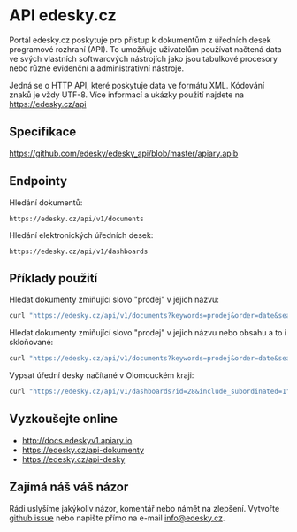 # API edesky.cz

Portál edesky.cz poskytuje pro přístup k dokumentům z úředních desek programové rozhraní (API). To umožňuje uživatelům používat načtená data ve svých vlastních softwarových nástrojích jako jsou tabulkové procesory nebo různé evidenční a administrativní nástroje.

Jedná se o HTTP API, které poskytuje data ve formátu XML. Kódování znaků je vždy UTF-8. Více informací a ukázky použití najdete na https://edesky.cz/api

## Specifikace

https://github.com/edesky/edesky_api/blob/master/apiary.apib

## Endpointy

Hledání dokumentů:

```
https://edesky.cz/api/v1/documents
```

Hledání elektronických úředních desek:

```
https://edesky.cz/api/v1/dashboards
```

## Příklady použití

Hledat dokumenty zmiňující slovo "prodej" v jejich názvu:

```bash
curl "https://edesky.cz/api/v1/documents?keywords=prodej&order=date&search_with=sql"
```

Hledat dokumenty zmiňující slovo "prodej" v jejich názvu nebo obsahu a to i skloňované:

```bash
curl "https://edesky.cz/api/v1/documents?keywords=prodej&order=date&search_with=es"
```

Vypsat úřední desky načítané v Olomouckém kraji:

```bash
curl "https://edesky.cz/api/v1/dashboards?id=28&include_subordinated=1"
```

## Vyzkoušejte online

 * http://docs.edeskyv1.apiary.io
 * https://edesky.cz/api-dokumenty
 * https://edesky.cz/api-desky

## Zajímá náš váš názor

Rádi uslyšíme jakýkoliv názor, komentář nebo námět na zlepšení. Vytvořte [github issue](https://github.com/edesky/edesky_api/issues) nebo napište přímo na e-mail info@edesky.cz.
